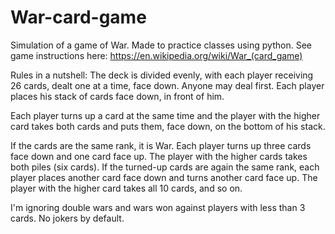 # War-card-game
Simulation of a game of War. Made to practice classes using python. See game instructions here: https://en.wikipedia.org/wiki/War_(card_game)

Rules in a nutshell:
The deck is divided evenly, with each player receiving 26 cards, dealt one at a time, face down. Anyone may deal first.
Each player places his stack of cards face down, in front of him.

Each player turns up a card at the same time and the player with the higher card
takes both cards and puts them, face down, on the bottom of his stack.

If the cards are the same rank, it is War. Each player turns up three cards face
down and one card face up. The player with the higher cards takes both piles
(six cards). If the turned-up cards are again the same rank, each player places
another card face down and turns another card face up. The player with the
higher card takes all 10 cards, and so on.

I'm ignoring double wars and wars won against players with less than 3 cards. No jokers by default.
